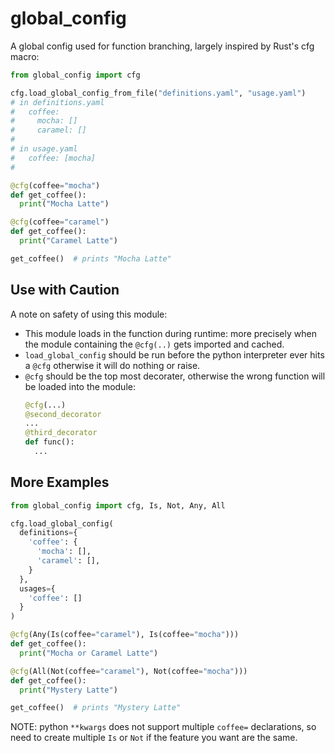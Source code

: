 # global_config

A global config used for function branching, largely inspired by Rust's cfg macro:
```Python
from global_config import cfg

cfg.load_global_config_from_file("definitions.yaml", "usage.yaml")
# in definitions.yaml
#   coffee:
#     mocha: []
#     caramel: []
#
# in usage.yaml
#   coffee: [mocha]
# 

@cfg(coffee="mocha")
def get_coffee():
  print("Mocha Latte")

@cfg(coffee="caramel")
def get_coffee():
  print("Caramel Latte")

get_coffee()  # prints "Mocha Latte"
```

## Use with Caution

A note on safety of using this module:
- This module loads in the function during runtime: more precisely when the module containing the `@cfg(..)` gets imported and cached.
- `load_global_config` should be run before the python interpreter ever hits a `@cfg` otherwise it will do nothing or raise.
- `@cfg` should be the top most decorater, otherwise the wrong function will be loaded into the module:
  ```Python
  @cfg(...)
  @second_decorator
  ...
  @third_decorator
  def func():
    ...
  ```


## More Examples

```Python
from global_config import cfg, Is, Not, Any, All

cfg.load_global_config(
  definitions={
    'coffee': {
      'mocha': [],
      'caramel': [],
    }
  },
  usages={
    'coffee': []
  }
)

@cfg(Any(Is(coffee="caramel"), Is(coffee="mocha")))
def get_coffee():
  print("Mocha or Caramel Latte")

@cfg(All(Not(coffee="caramel"), Not(coffee="mocha")))
def get_coffee():
  print("Mystery Latte")

get_coffee()  # prints "Mystery Latte"
```
NOTE: python `**kwargs` does not support multiple `coffee=` declarations, so need to create multiple `Is` or `Not` if the feature you want are the same.

